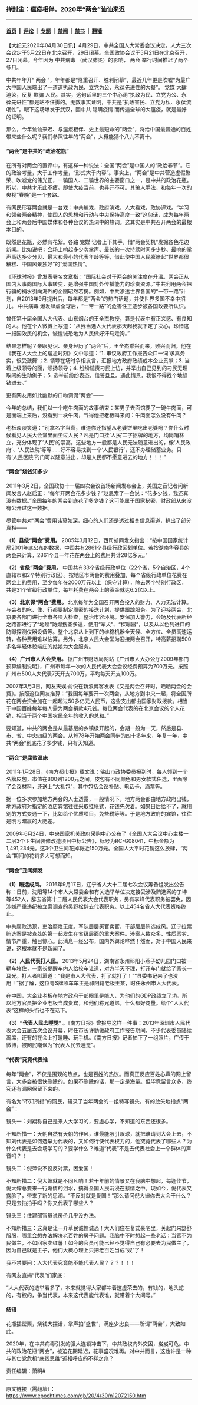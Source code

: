 ### 掸封尘：瘟疫相伴，2020年“两会”讪讪来迟

---

#### [首页](../../../..?n12072150) &nbsp;|&nbsp; [评论](../../../../../epoch-comment?n12072150) &nbsp;|&nbsp; [专题](../../../../../epoch-special?n12072150) &nbsp;|&nbsp; [禁闻](../../../../../epoch-news?n12072150) &nbsp;|&nbsp; [禁书](../../../../../books?n12072150) &nbsp;|&nbsp; [翻墙](https://github.com/gfw-breaker/nogfw/blob/master/README.md?n12072150)


<div class="post_content" id="artbody" itemprop="articleBody">
 <!-- article content begin -->
 <p>
  【大纪元2020年04月30日讯】4月29日，中共全国人大常委会议决定，人大三次会议定于5月22日在北京召开，29日闭幕。全国政协会议于5月21日在北京召开，27日闭幕。今年因为
  <ok href="https://www.epochtimes.com/gb/tag/%E4%B8%AD%E5%85%B1%E7%97%85%E6%AF%92.html">
   中共病毒
  </ok>
  （武汉肺炎）的影响，
  <ok href="https://www.epochtimes.com/gb/tag/%E4%B8%A4%E4%BC%9A.html">
   两会
  </ok>
  举行时间推迟了两个多月。
 </p>
 <p>
  中共年年开“
  <ok href="https://www.epochtimes.com/gb/tag/%E4%B8%A4%E4%BC%9A.html">
   两会
  </ok>
  ”，年年都是“隆重召开、胜利闭幕”，最近几年更是吹嘘“为最广大中国人民端出了一道道执政为民、立党为公、永葆先进性的大餐”。
  <ok href="https://www.epochtimes.com/gb/tag/%E5%85%9A%E5%AA%92.html">
   党媒
  </ok>
  大肆渲染，反复
  <ok href="https://www.epochtimes.com/gb/tag/%E6%AC%BA%E9%AA%97.html">
   欺骗
  </ok>
  人民。其实，这句话里的三个中心词“执政为民、立党为公、永葆先进性”都是站不住脚的。无数事实证明，中共是“执政害民、立党为私、永葆流氓性”。眼下这场爆发于武汉，因中共
  <ok href="https://www.epochtimes.com/gb/tag/%E9%9A%90%E7%9E%92%E7%96%AB%E6%83%85.html">
   隐瞒疫情
  </ok>
  而传遍全球的大瘟疫，就是最好的证明。
 </p>
 <p>
  那么，今年讪讪来迟、与瘟疫相伴、史上最短命的“两会”，将给中国最普通的百姓带来些什么呢？我们参照往年的“两会”，大概能猜个八九不离十。
 </p>
 <h4>
  “两会”是中共的“政治花瓶”
 </h4>
 <p>
  在所有对两会的置评中，有这样一种说法：全国“两会”是中国人的“政治春节”。它的政治考量，大于工作考量，“形式大于内容”。事实上，“两会”是中共营造虚假繁荣、吹嘘党的伟光正，一骗国人、二骗世界的主要窗口之一，是中共的政治花瓶。所以，中共才乐此不疲。即使大疫当前，也非开不可。其骗人手法，和每年一次的央视“春晚”是一个套路。
 </p>
 <p>
  有网民形容两会就是一台戏：中共编戏，政府演戏，人大看戏，政协评戏。“学习和领会两会精神，使国人的思想和行动与中央保持高度一致”这句话，成为每年两会上和两会后中国媒体和各种会议的热词中的热词。这其实是中共召开两会的最根本目的。
 </p>
 <p>
  既然是花瓶，必然有花絮。各路
  <ok href="https://www.epochtimes.com/gb/tag/%E5%85%9A%E5%AA%92.html">
   党媒
  </ok>
  记者上下其手，借“两会契机”发掘各色花边新闻。比如说吧：会场上响起多少次掌声、最长的一次持续时间多少秒、最响的掌声高达多少分贝、最大和最小的代表年龄等等，借此使中国人民膨胀起“世界都很糟糕、中国风景独好”的“爱国热情”。
 </p>
 <p>
  《环球时报》曾发表署名文章指：“国际社会对于两会的关注度在升温。两会正从国内大事向国际大事转变，是增强中国对外传播能力的珍贵资源。”中共利用两会把行骗的祸水引向海外的企图昭然若揭。例如，中共渗透世界各国的“一带一路”计划，自2013年9月提出后，每年都是“两会”的热门话题，并使世界多国不幸中招儿。
  <ok href="https://www.epochtimes.com/gb/tag/%E4%B8%AD%E5%85%B1%E7%97%85%E6%AF%92.html">
   中共病毒
  </ok>
  爆发肆虐全球后，“一带一路”的危害性正逐步被各国政要所认识。
 </p>
 <p>
  曾任第十届全国人大代表、山东烟台的王全杰教授，算是代表中有正义感、有良知的人。他在个人微博上写道：“从我当选人大代表那天起我就下定了决心，珍惜这一报国效民的机会，诚惶诚恐地为人民做好汗马走狗。”
 </p>
 <p>
  结果怎样呢？亲眼见识、亲身经历了“两会”后，王全杰乘兴而来，败兴而归。他在《我在人大会上的尴尬时刻》文中写道：“1. 审议政府工作报告众口一词‘求真务实，很受鼓舞’；2. 领导在场时争相发言，汇报地方政府政绩或本企业贡献；3. 当着上级领导的面，颂扬领导；4. 纷纷谴责刁民上访，并举出自己见到的刁民无理取闹的生动例子；5. 选举前纷纷表态，信誓旦旦。遇此情景，我恨不得找个地缝钻进去。”
 </p>
 <p>
  更有网友用如此幽默的口吻调侃“两会”——
 </p>
 <p>
  今年的总结，我们以一个吃牛肉面的故事结束：某男子去面馆要了一碗牛肉面，可是面端上来后，没看到一块牛肉，气得他把老板叫来问：牛肉面怎么没有牛肉？
 </p>
 <p>
  老板淡淡笑道：“别拿名字当真，难道你还指望从老婆饼里吃出老婆吗？你什么时候看见人民大会堂里面坐过人民？凡是门口挂‘人民’二字招牌的地方，均岗哨林立，充分体现了‘人民’的崇高。这些地方一般都是人民无法随意进出的，像‘人民政府’、‘人民法院’等等……好不容易找到一个‘人民银行’，还不办理储蓄业务。只有‘人民医院’的门可以随意进出，却是人民都不愿意进去的地方！！！”
 </p>
 <h4>
  “两会”烧钱知多少
 </h4>
 <p>
  2011年3月2日，全国政协十一届四次会议首场新闻发布会上，美国之音记者问新闻发言人赵启正：“每年开两会花多少钱？”赵思索了一会说：“花多少钱，我还真没有数据。”全国每年的两会到底花了多少钱？这可能属于国家秘密，财政部从来没有公开过这一数据。
 </p>
 <p>
  尽管中共对“两会”费用讳莫如深，细心的人们还是透过相关信息渠道，扒出了部分真相——
 </p>
 <p>
  <strong>
   （1）县级“两会”费用。
  </strong>
  2005年3月12日，西司胡同发文指出：“按中国国家统计局2001年底公布的数据，中国共有2861个县级行政区划单位。若按湖南华容县的两会来计算，2861个县一年花在两会上的费用共计28亿多元。”
 </p>
 <p>
  <strong>
   （2）省级“两会”费用。
  </strong>
  中国共有33个省级行政单位（22个省，5个自治区，4个直辖市和2个特别行政区）。按地区市两会的费用叠加，每个省级行政单位花费在两会上的费用，至少每年在2000万元以上（保守计算），除去两个特别行政区，共是31个省级行政单位，每年耗费在两会上的资金就达6.2亿以上。
 </p>
 <p>
  <strong>
   （3）北京保“两会”费用。
  </strong>
  北京每年为全国召开两会投入的财力、人力无法计算。与会者的吃、住、行都要制定周密的接送计划，提供跟踪服务。为了迎接两会，北京要各部门进行全市各项大检查，整治市容环境。安保加大警力，会场及代表所经之路都进行了“地毯”防爆搜查多遍，使用“军犬”、“探曝器”，以及从以色列进口的防曝探测仪器设备等。整个北京从上到下的维稳机器全天候、全方位、全员高速运转，各种费用难以估算。另外，北京人民大会堂为迎接两会召开，特高薪招聘500多名年轻体貌端庄的姑娘为大会服务。
 </p>
 <p>
  <strong>
   （4）广州市人大会费用。
  </strong>
  据广州市财政局网站《广州市人大办公厅2009年部门预算编制说明》，广州市每年一次的人民代表大会会议经费预算为700万元。按照广州市500人大代表7天开支700万，平均每天开支100万。
 </p>
 <p>
  2007年3月3日，网友天娱‧俞悦在新浪博客发表《又是两会召开时，晒晒两会的会费》。按照这位网友推算：“我国每年要开一次两会，从地方到中央一起，将全国所花在两会资金加在一起超过50多亿元人民币，这些支出都由国家财政拨款。相当于中国百姓每年每人需为两会捐款4元钱。每位两会代表的在北京会议的个人花销，相当于两个中国农民全年的收入的总和。”
 </p>
 <p>
  要知道，中共的两会是从最基层的乡镇级开起的，会期一般为一天，然后是县、市、省、中央四级的两会。从1978年开始两会同步的四十多年来，年复一年，中共“两会”到底花了多少钱，只有天知道。
 </p>
 <h4>
  “两会”是腐败温床
 </h4>
 <p>
  2011年1月28日，《南方都市报》载文说：佛山市政协委员报到时，每人领到一个名牌皮包，市值在800到1200元之间。皮包有不同颜色和男女款式任选，里面除了会议材料，还送上“大礼包”，其中包括会议补贴、电话卡、酒票等。
 </p>
 <p>
  据一位多次参加地方两会的人士透露，一般情况下，地方两会都由地方政府出钱，地方政府对指定的酒店宾馆往往采取挂帐式，花钱先欠着。如果日后给不了，就用别的方式变通一下，比如给个优质项目，免些税等等。于是地方政府的宾馆，往往是明亏暗赢的大肥差。
 </p>
 <p>
  2009年6月24日，中央国家机关政府采购中心公布了《全国人大会议中心主楼一二层3个卫生间装修改造项目中标公告》，标号为RC-G08041，中标金额为1,491,234元。这3个卫生间花掉将近150万元。全国人大平时花销这么放肆，“两会”期间的花销多大可想而知。
 </p>
 <h4>
  “两会”丑闻频发
 </h4>
 <p>
  <strong>
   （1）贿选成风。
  </strong>
  2016年9月17日，辽宁省人大十二届七次会议筹备组发出公告称：日前，沈阳等14个市人大常委会和有关选举单位决定接受涉及贿选案的丁坤等452人，辞去省第十二届人民代表大会代表职务，另有李峰代表职务被罢免，因涉嫌严重违纪被立案调查的吴野松辞去代表职务。以上454名省人大代表资格终止。
 </p>
 <p>
  中共腐败透顶，吏治糜烂无度。军队层层买官卖官，干部层层贿选成风。辽宁拉票贿选案是被查处的第一起发生在省级层面的重大案件。涉案人数众多、性质恶劣、情节严重，触目惊心。此消息一经公布，国内外舆论哗然！然而，对于中国人民来说，这根本就不是新闻了。
 </p>
 <p>
  <strong>
   （2）人民代表打人民。
  </strong>
  2013年5月24日，湖南省永州祁阳小燕子幼儿园门口被一辆车堵住，一家长提醒车内人给校车让道，对方半天不理，打开车门就给了家长一耳光。打人者叫嚣道：“我是市人大代表，打了就打了！”“县委书记来了也没用！”据了解，这位粤S牌照车车主是祁阳籍老板王某，时任永州市人大代表。
 </p>
 <p>
  在中国，大企业老板在地方政府干部眼里是能人，为他们的GDP政绩立了功。所以地方官员把企业老板当成贵宾，和他们称兄道弟，什么都好商量。给个“人大代表”这样的头衔也不在话下。
 </p>
 <p>
  <strong>
   （3）“代表人民去睡觉”
  </strong>
  。《南方日报》曾报导这样一件事：2013年深圳市人民代表大会五届五次会议开幕，时任市长许勤做政府工作报告期间，不少代表委员陆续离席，还有的在会上打瞌睡、玩手机。《南方日报》记者拍下了一组照片，广传于微博，被网民嘲讽为“代表人民去睡觉”。
 </p>
 <h4>
  “代表”究竟代表谁
 </h4>
 <p>
  每年“两会”，不仅是围观的热点，也是百姓的热议。而真正反应百姓心声的网上留言，大多会被很快删除的。如果不删除的话，那一定是海量。但毕竟留言众多，终究还有漏网保留下来的。
 </p>
 <p>
  有名为“不知所措”的网民，辑录了当年两会的一组特写镜头，有的放矢地指点“两会”：
 </p>
 <p>
  镜头一：刘翔称自己是来人大学习的，要虚心学，不知道的东西还很多。
 </p>
 <p>
  不知所措一：天朝自然有天朝的作风，谁最能吸引眼球，就把谁请到大会上去，不知刘代表是如何选举为代表的，又如何行使代表权力的，他究竟代表了哪些人？为什么代表是去会场学习的？要学什么？难道“代表”不是去代表社会上一个群体的声音吗？！
 </p>
 <p>
  镜头二：倪萍说不投反对票，因爱国！
 </p>
 <p>
  不知所措二：倪大婶就是不同凡响！若干年前的情景又在我脑中想起，每逢佳节，倪大婶总要来一行煽情的泪水，搞得全国人民沉浸在悲情之中。现如今，倪代表又露脸了，带来了新的思潮。“不反对就是爱国！”那么请问倪大婶你去大会干什么？只是去拍拍手吗？你又代表了哪些人？
 </p>
 <p>
  镜头三：住建部官员说房价几乎没办法。
 </p>
 <p>
  不知所措三：这真是让一介草民诚惶诚恐！大人们住在复式豪宅里，关起门来舒舒服服，哪里会想办法解决老百姓的房子问题。我脑中不时想起一些老话：当官不为民做主，不如回家卖红薯！如今的官员可能已经不觉得自己有必要去为民做主了，因为自己就是主子，他们大概心理上只把老百姓当成“奴”了！
 </p>
 <p>
  我不禁要问：人大代表究竟能不能代表人民？？？！！！
 </p>
 <p>
  有网友直揭“代表”们家底：
 </p>
 <p>
  “人大代表的选举看多了，本来就觉得大家都冲着这虚荣去的，有钱的，地头蛇的，有权的，争当代表，本来这代表能代表谁，就带着个大问号。”
 </p>
 <h4>
  结语
 </h4>
 <p>
  花瓶插罂粟，烧钱大摆谱，掌声拍“盛世”，满座少忠良——所谓“两会”，大致如此。
 </p>
 <p>
  2020年，在中共病毒引发的强大连锁冲击下，中共政权内外交困，岌岌可危。中共的政治花瓶“两会”，被迫花期延迟，花事盛况难再。对中共而言，这也许是一种与其亡党危机“底线思维”近相呼应的不祥之兆？
 </p>
 <p>
  责任编辑：萧明#
 </p>
 <!-- article content end -->
 <div id="below_article_ad">
 </div>
</div>


---

原文链接（需翻墙）：https://www.epochtimes.com/gb/20/4/30/n12072150.htm